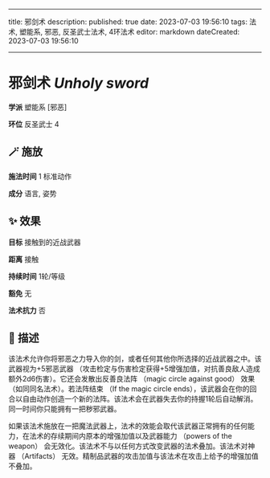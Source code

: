 
---
title: 邪剑术
description: 
published: true
date: 2023-07-03 19:56:10
tags: 法术, 塑能系, 邪恶, 反圣武士法术, 4环法术
editor: markdown
dateCreated: 2023-07-03 19:56:10

---

# **邪剑术** *Unholy sword*

**学派** 塑能系 \[邪恶\] 

**环位** 反圣武士 4

## 🪄 施放

**施法时间** 1 标准动作

**成分** 语言, 姿势

## ✨ 效果 

**目标** 接触到的近战武器 

**距离** 接触  

**持续时间** 1轮/等级 

**豁免** 无

**法术抗力** 否

## 📖 描述

该法术允许你将邪恶之力导入你的剑，或者任何其他你所选择的近战武器之中。该武器视为+5邪恶武器 （攻击检定与伤害检定获得+5增强加值，对抗善良敌人造成额外2d6伤害）。它还会发散出反善良法阵 （magic circle against good） 效果 （如同同名法术）。若法阵结束 （If the magic circle ends），该武器会在你的回合以自由动作创造一个新的法阵。该法术会在武器失去你的持握1轮后自动解消。同一时间你只能拥有一把秽邪武器。

如果该法术施放在一把魔法武器上，法术的效能会取代该武器正常拥有的任何能力，在法术的存续期间内原本的增强加值以及武器能力 （powers of the weapon） 会无效化。该法术不与以任何方式改变武器的法术叠加。该法术对神器 （Artifacts） 无效。精制品武器的攻击加值与该法术在攻击上给予的增强加值不叠加。
    